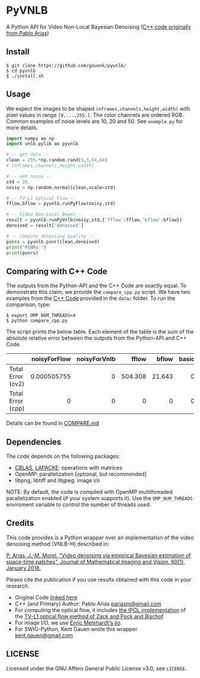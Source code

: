 PyVNLB 
=========================================
A Python API for Video Non-Local Bayesian Denoising ([C++ code originally from Pablo Arias](https://github.com/pariasm/vnlb))


Install
-------

```
$ git clone https://github.com/gauenk/pyvnlb/
$ cd pyvnlb
$ ./install.sh
```

Usage
-----

We expect the images to be shaped `(nframes,channels,height,width)` with
pixel values in range `[0,...,255.]`. The color channels are ordered RGB. Common examples of noise levels are 10, 20 and 50. See `example.py` for more details.

```python
import numpy as np
import vnlb.pylib as pyvnlb

# -- get data --
clean = 255.*np.random.rand(5,3,64,64)
# (nframes,channels,height,width)

# -- add noise --
std = 20.
noisy = np.random.normal(clean,scale=std)

# -- TV-L1 Optical Flow --
fflow,bflow = pyvnlb.runPyFlow(noisy,std)

# -- Video Non-Local Bayes --
result = pyvnlb.runPyVnlb(noisy,std,{'fflow':fflow,'bflow':bflow})
denoised = result['denoised']

# -- compute denoising quality --
psnrs = pyvnlb.psnr(clean,denoised)
print("PSNRs:")
print(psnrs)

```

Comparing with C++ Code
---

The outputs from the Python-API and the C++ Code are exactly equal. To demonstrate this claim, we provide the `compare_cpp.py` script. We have two examples from the [C++ Code](https://github.com/pariasm/vnlb) provided in the `data/` folder. To run the comparison, type:

```
$ export OMP_NUM_THREADS=4
$ python compare_cpp.py
```

The script prints the below table. Each element of the table is the sum of the absolute relative error between the outputs from the Python-API and C++ Code.

|                   |   noisyForFlow |   noisyForVnlb |   fflow |   bflow |   basic |   denoised |
|:------------------|---------------:|---------------:|--------:|--------:|--------:|-----------:|
| Total Error (cv2) |    0.000505755 |              0 | 504.308 |  21.643 |       0 |          0 |
| Total Error (cpp) |    0           |              0 |   0     |   0     |       0 |          0 |


Details can be found in [COMPARE.md](https://github.com/gauenk/pyvnlb/blob/master/COMPARE.md)

Dependencies
--------

The code depends on the following packages:
* [CBLAS](http://www.netlib.org/blas/#_cblas), [LAPACKE](https://www.netlib.org/lapack/lapacke.html): operations with matrices
* OpenMP: parallelization [optional, but recommended]
* libpng, libtiff and libjpeg: image i/o

NOTE: By default, the code is compiled with OpenMP multithreaded
parallelization enabled (if your system supports it). Use the
`OMP_NUM_THREADS` enviroment variable to control the number of threads
used.

Credits
--------

This code provides is a Python wrapper over an implementation of the video denoising method (VNLB-H) described in:

[P. Arias, J.-M. Morel. "Video denoising via empirical Bayesian estimation of
space-time patches", Journal of Mathematical Imaging and Vision, 60(1),
January 2018.](https://link.springer.com/article/10.1007%2Fs10851-017-0742-4)


Please cite the publication if you use results obtained with this code in your research. 

* Original Code [linked here](https://github.com/pariasm/vnlb)
* C++ (and Primary) Author: Pablo Arias <pariasm@gmail.com>
* For computing the optical flow, it includes [the IPOL
implementation](http://www.ipol.im/pub/art/2013/26/) of
the [TV-L1 optical flow method of Zack and Pock and
Bischof](https://link.springer.com/chapter/10.1007/978-3-540-74936-3_22).
* For image I/O, we use [Enric Meinhardt's iio](https://github.com/mnhrdt/iio).
* For SWIG-Python, Kent Gauen wrote this wrapper <kent.gauen@gmail.com>


LICENSE
-------

Licensed under the GNU Affero General Public License v3.0, see `LICENSE`.

